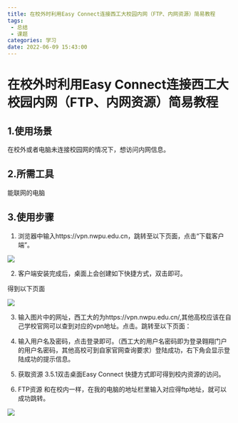 ```yaml
---
title: 在校外时利用Easy Connect连接西工大校园内网（FTP、内网资源）简易教程
tags:
 - 总结
 - 课题
categories: 学习
date: 2022-06-09 15:43:00
---
```


# 在校外时利用Easy Connect连接西工大校园内网（FTP、内网资源）简易教程

## 1.使用场景

在校外或者电脑未连接校园网的情况下，想访问内网信息。

## 2.所需工具

能联网的电脑

## 3.使用步骤

1. 浏览器中输入https://vpn.nwpu.edu.cn，跳转至以下页面，点击“下载客户端”。


![](https://cdn.jsdelivr.net/gh/swimminghao/picture@main/img/2022/06/09/nVzVnt.png)

2. 客户端安装完成后，桌面上会创建如下快捷方式，双击即可。

得到以下页面

![](https://cdn.jsdelivr.net/gh/swimminghao/picture@main/img/2022/06/09/8VrU6M.png)

3. 输入图片中的网址，西工大的为https://vpn.nwpu.edu.cn/,其他高校应该在自己学校官网可以查到对应的vpn地址。点击。跳转至以下页面：

4. 输入用户名及密码，点击登录即可。（西工大的用户名密码即为登录翱翔门户的用户名密码，其他高校可到自家官网查询要求）登陆成功，右下角会显示登陆成功的提示信息。

5. 获取资源
   3.5.1双击桌面Easy Connect 快捷方式即可得到校内资源的访问。

6. FTP资源
   和在校内一样，在我的电脑的地址栏里输入对应得ftp地址，就可以成功跳转。

![](https://cdn.jsdelivr.net/gh/swimminghao/picture@main/img/2022/06/09/YFVGLA.png)
